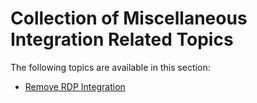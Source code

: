 [title]: # (Miscellaneous Integration)
[tags]: # (rdp,remove)
[priority]: # (9400)
# Collection of Miscellaneous Integration Related Topics

The following topics are available in this section:

* [Remove RDP Integration](remove-rdp.md)
